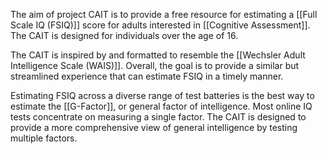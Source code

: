 The aim of project CAIT is to provide a free resource for estimating a [[Full Scale IQ (FSIQ)]] score for adults interested in  [[Cognitive Assessment]]. The CAIT is designed for individuals over the age of 16.

The CAIT is inspired by and formatted to resemble the [[Wechsler Adult Intelligence Scale (WAIS)]]. Overall, the goal is to provide a similar but streamlined experience that can estimate FSIQ in a timely manner.

Estimating FSIQ across a diverse range of test batteries is the best way to estimate the [[G-Factor]], or general factor of intelligence. Most online IQ tests concentrate on measuring a single factor. The CAIT is designed to provide a more comprehensive view of general intelligence by testing multiple factors.